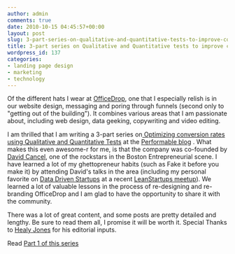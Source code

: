 ```yaml
---
author: admin
comments: true
date: 2010-10-15 04:45:57+00:00
layout: post
slug: 3-part-series-on-qualitative-and-quantitative-tests-to-improve-conversion
title: 3-part series on Qualitative and Quantitative tests to improve conversion
wordpress_id: 137
categories:
- landing page design
- marketing
- technology
---
```


Of the different hats I wear at [OfficeDrop](www.officedrop.com), one that I especially relish is in our website design, messaging and poring through funnels (second only to "getting out of the building"). It combines various areas that I am passionate about, including web design, data geeking, copywriting and video editing.

I am thrilled that I am writing a 3-part series on[ Optimizing conversion rates using Qualitative and Quantitative Tests](http://blog.performable.com/optimizing-conversion-rates-with-5-simple-qualitative-quantitative-tests-part-1/) at the [Performable blog](http://blog.performable.com) . What makes this even awesome-r for me, is that the company was co-founded by [David Cancel](http://davidcancel.com/), one of the rockstars in the Boston Entrepreneurial scene. I have learned a lot of my ghettopreneur habits (such as Fake it before you make it) by attending David's talks in the area (including my personal favorite on [Data Driven Startups](http://davidcancel.com/data-driven-startups/) at a recent [LeanStartups meetup](http://www.meetup.com/Lean-Startup-Circle-Boston/)). We learned a lot of valuable lessons in the process of re-designing and re-branding OfficeDrop and I am glad to have the opportunity to share it with the community.

There was a lot of great content, and some posts are pretty detailed and lengthy. Be sure to read them all, I promise it will be worth it. Special Thanks to [Healy Jones](http://www.startable.com) for his editorial inputs.

Read [Part 1 of this series](http://blog.performable.com/optimizing-conversion-rates-with-5-simple-qualitative-quantitative-tests-part-1/)
